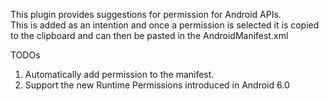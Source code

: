 This plugin provides suggestions for permission for Android APIs.</br>
This is added as an intention and once a permission is selected it is copied to the clipboard and can then be pasted in the AndroidManifest.xml

TODOs
1. Automatically add permission to the manifest.
2. Support the new Runtime Permissions introduced in Android 6.0
